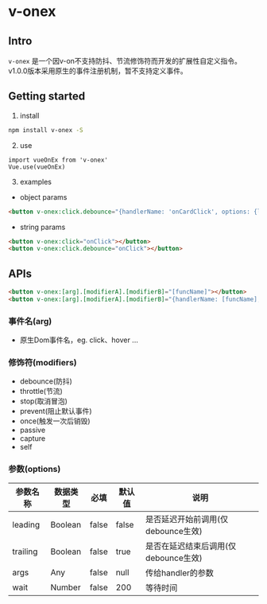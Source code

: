 # v-onex

## Intro
`v-onex` 是一个因v-on不支持防抖、节流修饰符而开发的扩展性自定义指令。
v1.0.0版本采用原生的事件注册机制，暂不支持定义事件。

## Getting started
1. install
```bash
npm install v-onex -S
```
2. use
```ecmascript 6
import vueOnEx from 'v-onex'
Vue.use(vueOnEx)
```
3. examples
- object params
```html
<button v-onex:click.debounce="{handlerName: 'onCardClick', options: {leading: true, trailing: false}}"></button>
```

- string params
```html
<button v-onex:click="onClick"></button>
<button v-onex:click.debounce="onClick"></button>
```

## APIs
```html
<button v-onex:[arg].[modifierA].[modifierB]="[funcName]"></button>
<button v-onex:[arg].[modifierA].[modifierB]="{handlerName: [funcName], options: {}"></button>
```
### 事件名(arg)
- 原生Dom事件名，eg. click、hover ...

### 修饰符(modifiers)
- debounce(防抖)
- throttle(节流)
- stop(取消冒泡)
- prevent(阻止默认事件)
- once(触发一次后销毁)
- passive
- capture
- self

### 参数(options)
| 参数名称 | 数据类型 | 必填 | 默认值 | 说明 |
| --- | --- | --- | --- | --- |
| leading | Boolean | false | false | 是否延迟开始前调用(仅debounce生效) |
| trailing | Boolean | false | true | 是否在延迟结束后调用(仅debounce生效) |
| args | Any | false | null | 传给handler的参数 |
| wait | Number | false | 200 | 等待时间 |